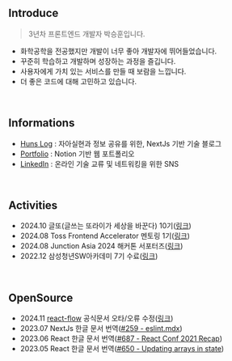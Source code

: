 ## Introduce

> 3년차 프론트엔드 개발자 박승훈입니다.

- 화학공학을 전공했지만 개발이 너무 좋아 개발자에 뛰어들었습니다.
- 꾸준히 학습하고 개발하며 성장하는 과정을 즐깁니다.
- 사용자에게 가치 있는 서비스를 만들 때 보람을 느낍니다.
- 더 좋은 코드에 대해 고민하고 있습니다.

<br>

## Informations

- [Huns Log](https://blog.huns.site/) : 자아실현과 정보 공유를 위한, NextJs 기반 기술 블로그
- [Portfolio](https://cyclic-traffic-ddc.notion.site/536296a8a6d945cb9d2e2204e3054758) : Notion 기반 웹 포트폴리오
- [LinkedIn](https://www.linkedin.com/in/huns/) : 온라인 기술 교류 및 네트워킹을 위한 SNS

<br />

## Activities
- 2024.10 글또(글쓰는 또라이가 세상을 바꾼다) 10기([링크](https://blog.huns.site/blog/posts/personal/diary/join-to-geultto-10th))
- 2024.08 Toss Frontend Accelerator 멘토링 1기([링크](https://blog.huns.site/blog/posts/personal/diary/toss-accelerator-mentoring-1st))
- 2024.08 Junction Asia 2024 해커톤 서포터즈([링크](https://blog.huns.site/blog/posts/personal/diary/retrospect-of-2024#junction-asia-%ED%95%B4%EC%BB%A4%ED%86%A4-%EC%84%9C%ED%8F%AC%ED%84%B0%EC%A6%88))
- 2022.12 삼성청년SW아카데미 7기 수료([링크](https://blog.huns.site/blog/posts/personal/ssafy/review-4q))

<br />

## OpenSource

- 2024.11 [react-flow](https://reactflow.dev) 공식문서 오타/오류 수정([링크](https://github.com/xyflow/web/pulls?q=is%3Apr+author%3AOrchemi+is%3Aclosed))
- 2023.07 NextJs 한글 문서 번역([#259 - eslint.mdx](https://github.com/Nextjs-kr/Nextjs.kr/pull/259))
- 2023.06 React 한글 문서 번역([#687 - React Conf 2021 Recap](https://github.com/reactjs/ko.react.dev/pull/687))
- 2023.05 React 한글 문서 번역([#650 - Updating arrays in state](https://github.com/reactjs/ko.react.dev/pull/650))
